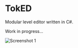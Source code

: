 # TokED
Modular level editor written in C#.

Work in progress...

![Screenshot 1](http://www.tokter.com/TokED/TokED1.png)